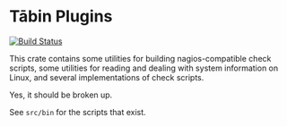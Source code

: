 Tābin Plugins
=============

[![Build Status](https://travis-ci.org/quodlibetor/tabin.svg)](https://travis-ci.org/quodlibetor/tabin)

This crate contains some utilities for building nagios-compatible check
scripts, some utilities for reading and dealing with system information on
Linux, and several implementations of check scripts.

Yes, it should be broken up.

See `src/bin` for the scripts that exist.
